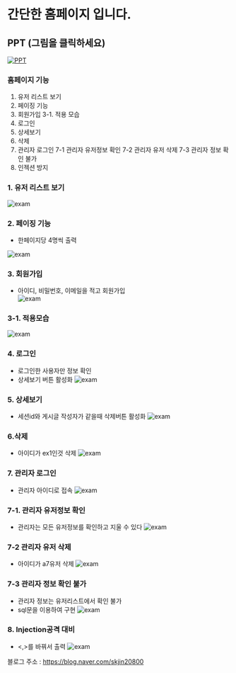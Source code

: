 


# 간단한 홈페이지 입니다.


## PPT (그림을 클릭하세요)

[![PPT](./mdimg/PPT.png)](https://github.com/skjin20800/JSP_Exam/blob/master/%EC%8B%9C%ED%97%98.pptx?raw=true)


### 홈페이지 기능

1. 유저 리스트 보기
2. 페이징 기능
3. 회원가입
3-1. 적용 모습
4. 로그인
5. 상세보기
6. 삭제
7. 관리자 로그인
7-1 관리자 유저정보 확인
7-2 관리자 유저 삭제
7-3 관리자 정보 확인 불가
8. 인젝션 방지

	
###  1. 유저 리스트 보기

![exam](./mdimg/1.png)

###  2. 페이징 기능
- 한페이지당 4명씩 출력

![exam](./mdimg/2.png)

### 3. 회원가입
- 아이디, 비밀번호, 이메일을 적고 회원가입  
![exam](./mdimg/3.png)


### 3-1. 적용모습
![exam](./mdimg/3-1.png)

### 4. 로그인
- 로그인한 사용자만 정보 확인
- 상세보기 버튼 활성화
![exam](./mdimg/4.png)

### 5. 상세보기
- 세션id와 게시글 작성자가 같을때 삭제버튼 활성화
![exam](./mdimg/5.png)

### 6.삭제
- 아이디가 ex1인것 삭제
![exam](./mdimg/6.png)

### 7. 관리자 로그인
- 관리자 아이디로 접속
![exam](./mdimg/7.png)

### 7-1. 관리자 유저정보 확인
- 관리자는 모든 유저정보를 확인하고 지울 수 있다
![exam](./mdimg/7-1.png)

### 7-2 관리자 유저 삭제
- 아이디가 a7유저 삭제
![exam](./mdimg/7-2.png) 
### 7-3 관리자 정보 확인 불가
- 관리자 정보는 유저리스트에서 확인 불가
- sql문을 이용하여 구현
![exam](./mdimg/7-3.png)
### 8. Injection공격 대비
- <,>를 바꿔서 출력 
![exam](./mdimg/8.png)

블로그 주소 : https://blog.naver.com/skjin20800
